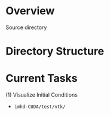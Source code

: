 # Overview
Source directory

# Directory Structure

# Current Tasks
(1) Visualize Initial Conditions
- `imhd-CUDA/test/vtk/`